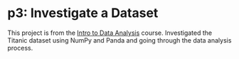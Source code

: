 <h1>p3: Investigate a Dataset</h1>

This project is from the [Intro to Data Analysis](https://www.udacity.com/course/intro-to-data-analysis--ud170) course. Investigated the Titanic dataset using NumPy and Panda and going through the data analysis process.
